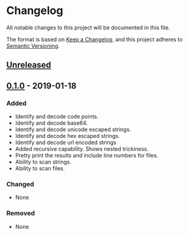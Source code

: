 # Changelog
All notable changes to this project will be documented in this file.

The format is based on [Keep a Changelog](https://keepachangelog.com/en/1.0.0/),
and this project adheres to [Semantic Versioning](https://semver.org/spec/v2.0.0.html).

## [Unreleased]

## [0.1.0] - 2019-01-18
### Added
- Identify and decode code points.
- Identify and decode base64.
- Identify and decode unicode escaped strings.
- Identify and decode hex escaped strings.
- Identify and decode url encoded strings
- Added recursive capability. Shows nested trickiness.
- Pretty print the results and include line numbers for files.
- Ability to scan strings.
- Ability to scan files.

### Changed
- None
### Removed
- None

[Unreleased]: https://unreleased_compare_goes_here
[0.1.0]: https://github.com/krayzpipes/trickt/tree/ac7fe445b2954b8e1109ce2a4411ee40b8b52ac1